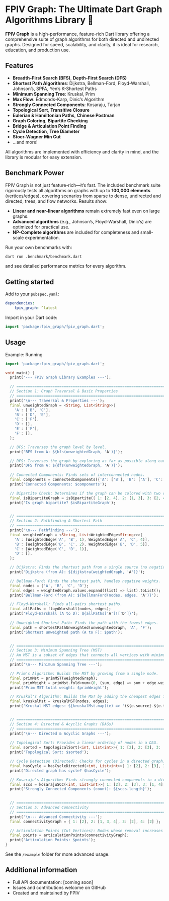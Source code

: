 # FPIV Graph: The Ultimate Dart Graph Algorithms Library 🚀

**FPIV Graph** is a high-performance, feature-rich Dart library offering a comprehensive suite of graph algorithms for both directed and undirected graphs. Designed for speed, scalability, and clarity, it is ideal for research, education, and production use.

## Features

- **Breadth-First Search (BFS)**, **Depth-First Search (DFS)**
- **Shortest Path Algorithms**: Dijkstra, Bellman-Ford, Floyd-Warshall, Johnson’s, SPFA, Yen’s K-Shortest Paths
- **Minimum Spanning Tree**: Kruskal, Prim
- **Max Flow**: Edmonds-Karp, Dinic’s Algorithm
- **Strongly Connected Components**: Kosaraju, Tarjan
- **Topological Sort**, **Transitive Closure**
- **Eulerian & Hamiltonian Paths**, **Chinese Postman**
- **Graph Coloring**, **Bipartite Checking**
- **Bridge & Articulation Point Finding**
- **Cycle Detection**, **Tree Diameter**
- **Stoer-Wagner Min Cut**
- ...and more!

All algorithms are implemented with efficiency and clarity in mind, and the library is modular for easy extension.

## Benchmark Power

FPIV Graph is not just feature-rich—it’s fast. The included benchmark suite rigorously tests all algorithms on graphs with up to **100,000 elements** (vertices/edges), covering scenarios from sparse to dense, undirected and directed, trees, and flow networks. Results show:

- **Linear and near-linear algorithms** remain extremely fast even on large graphs.
- **Advanced algorithms** (e.g., Johnson’s, Floyd-Warshall, Dinic’s) are optimized for practical use.
- **NP-Complete algorithms** are included for completeness and small-scale experimentation.

Run your own benchmarks with:

```bash
dart run .benchmark/benchmark.dart
```

and see detailed performance metrics for every algorithm.

## Getting started

Add to your `pubspec.yaml`:

```yaml
dependencies:
	fpiv_graph: ^latest
```

Import in your Dart code:

```dart
import 'package:fpiv_graph/fpiv_graph.dart';
```

## Usage

Example: Running 

```dart
import 'package:fpiv_graph/fpiv_graph.dart';

void main() {
  print('--- FPIV Graph Library Examples ---');

  // ===================================================================
  // Section 1: Graph Traversal & Basic Properties
  // ===================================================================
  print('\n--- Traversal & Properties ---');
  final unweightedGraph = <String, List<String>>{
    'A': ['B', 'C'],
    'B': ['D', 'E'],
    'C': ['F'],
    'D': [],
    'E': ['F'],
    'F': [],
  };

  // BFS: Traverses the graph level by level.
  print('BFS from A: ${bfs(unweightedGraph, 'A')}');

  // DFS: Traverses the graph by exploring as far as possible along each branch.
  print('DFS from A: ${dfs(unweightedGraph, 'A')}');
  
  // Connected Components: Finds sets of interconnected nodes.
  final components = connectedComponents({'A': ['B'], 'B': ['A'], 'C': []});
  print('Connected Components: $components');

  // Bipartite Check: Determines if the graph can be colored with two colors.
  final isBipartiteGraph = isBipartite({ 1: [2, 4], 2: [1, 3], 3: [2, 4], 4: [1, 3] });
  print('Is graph bipartite? $isBipartiteGraph');


  // ===================================================================
  // Section 2: Pathfinding & Shortest Path
  // ===================================================================
  print('\n--- Pathfinding ---');
  final weightedGraph = <String, List<WeightedEdge<String>>>{
    'A': [WeightedEdge('A', 'B', 1), WeightedEdge('A', 'C', 4)],
    'B': [WeightedEdge('B', 'C', 2), WeightedEdge('B', 'D', 5)],
    'C': [WeightedEdge('C', 'D', 1)],
    'D': [],
  };

  // Dijkstra: Finds the shortest path from a single source (no negative weights).
  print('Dijkstra (from A): ${dijkstra(weightedGraph, 'A')}');

  // Bellman-Ford: Finds the shortest path, handles negative weights.
  final nodes = {'A', 'B', 'C', 'D'};
  final edges = weightedGraph.values.expand((list) => list).toList();
  print('Bellman-Ford (from A): ${bellmanFord(nodes, edges, 'A')}');

  // Floyd-Warshall: Finds all-pairs shortest paths.
  final allPaths = floydWarshall(nodes, edges);
  print('Floyd-Warshall (A to D): ${allPaths['A']!['D']}');
  
  // Unweighted Shortest Path: Finds the path with the fewest edges.
  final path = shortestPathUnweighted(unweightedGraph, 'A', 'F');
  print('Shortest unweighted path (A to F): $path');


  // ===================================================================
  // Section 3: Minimum Spanning Tree (MST)
  // An MST is a subset of edges that connects all vertices with minimum total weight.
  // ===================================================================
  print('\n--- Minimum Spanning Tree ---');

  // Prim's Algorithm: Builds the MST by growing from a single node.
  final primMst = primMST(weightedGraph);
  final primWeight = primMst.fold<num>(0, (sum, edge) => sum + edge.weight);
  print('Prim MST total weight: $primWeight');

  // Kruskal's Algorithm: Builds the MST by adding the cheapest edges first.
  final kruskalMst = kruskalMST(nodes, edges);
  print('Kruskal MST edges: ${kruskalMst.map((e) => '(${e.source}-${e.target}:${e.weight})').toList()}');


  // ===================================================================
  // Section 4: Directed & Acyclic Graphs (DAGs)
  // ===================================================================
  print('\n--- Directed & Acyclic Graphs ---');
  
  // Topological Sort: Provides a linear ordering of nodes in a DAG.
  final sorted = topologicalSort(<int, List<int>>{ 1: [2], 2: [3], 3: [4], 4: [] });
  print('Topological Sort: $sorted');

  // Cycle Detection (Directed): Checks for cycles in a directed graph.
  final hasCycle = hasCycleDirected(<int, List<int>>{ 1: [2], 2: [3], 3: [1] });
  print('Directed graph has cycle? $hasCycle');

  // Kosaraju's Algorithm: Finds strongly connected components in a directed graph.
  final sccs = kosarajuSCC(<int, List<int>>{ 1: [2], 2: [3], 3: [1, 4], 4: [5], 5: [6], 6: [4] });
  print('Strongly Connected Components (count): ${sccs.length}');
  

  // ===================================================================
  // Section 5: Advanced Connectivity
  // ===================================================================
  print('\n--- Advanced Connectivity ---');
  final connectivityGraph = { 1: [2], 2: [1, 3, 4], 3: [2], 4: [2] };

  // Articulation Points (Cut Vertices): Nodes whose removal increases connected components.
  final points = articulationPoints(connectivityGraph);
  print('Articulation Points: $points');
}
```

See the `/example` folder for more advanced usage.

## Additional information

- Full API documentation: [coming soon]
- Issues and contributions welcome on GitHub
- Created and maintained by FPIV
